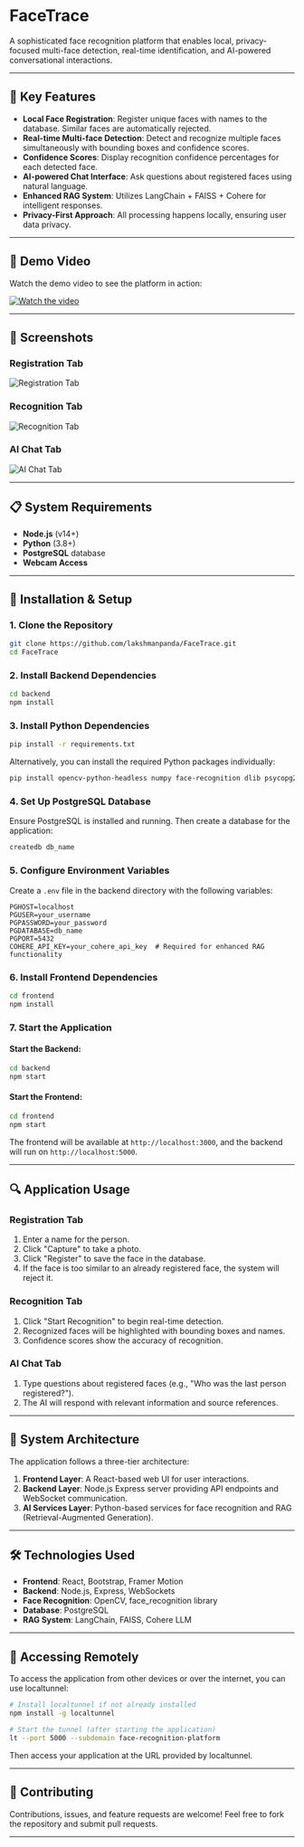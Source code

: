# FaceTrace

A sophisticated face recognition platform that enables local, privacy-focused multi-face detection, real-time identification, and AI-powered conversational interactions.

---

## 🌟 Key Features

- **Local Face Registration**: Register unique faces with names to the database. Similar faces are automatically rejected.
- **Real-time Multi-face Detection**: Detect and recognize multiple faces simultaneously with bounding boxes and confidence scores.
- **Confidence Scores**: Display recognition confidence percentages for each detected face.
- **AI-powered Chat Interface**: Ask questions about registered faces using natural language.
- **Enhanced RAG System**: Utilizes LangChain + FAISS + Cohere for intelligent responses.
- **Privacy-First Approach**: All processing happens locally, ensuring user data privacy.

---

## 🎥 Demo Video

Watch the demo video to see the platform in action:

[![Watch the video](attached_assets/video_thumbnail.png)](attached_assets/demo_video.mp4)

---

## 📸 Screenshots

### Registration Tab
![Registration Tab](attached_assets/Registerface_UI.png)

### Recognition Tab
![Recognition Tab](attached_assets/Recognizeface_UI.png)

### AI Chat Tab
![AI Chat Tab](attached-assets/ChatAI_UI.png)

---

## 📋 System Requirements

- **Node.js** (v14+)
- **Python** (3.8+)
- **PostgreSQL** database
- **Webcam Access**

---

## 🔧 Installation & Setup

### 1. Clone the Repository

```bash
git clone https://github.com/lakshmanpanda/FaceTrace.git
cd FaceTrace
```

### 2. Install Backend Dependencies

```bash
cd backend
npm install
```

### 3. Install Python Dependencies

```bash
pip install -r requirements.txt
```

Alternatively, you can install the required Python packages individually:

```bash
pip install opencv-python-headless numpy face-recognition dlib psycopg2-binary langchain langchain-community langchain-cohere faiss-cpu pillow cohere
```

### 4. Set Up PostgreSQL Database

Ensure PostgreSQL is installed and running. Then create a database for the application:

```bash
createdb db_name
```

### 5. Configure Environment Variables

Create a `.env` file in the backend directory with the following variables:

```properties
PGHOST=localhost
PGUSER=your_username
PGPASSWORD=your_password
PGDATABASE=db_name
PGPORT=5432
COHERE_API_KEY=your_cohere_api_key  # Required for enhanced RAG functionality
```

### 6. Install Frontend Dependencies

```bash
cd frontend
npm install
```

### 7. Start the Application

#### Start the Backend:
```bash
cd backend
npm start
```

#### Start the Frontend:
```bash
cd frontend
npm start
```

The frontend will be available at `http://localhost:3000`, and the backend will run on `http://localhost:5000`.

---

## 🔍 Application Usage

### Registration Tab
1. Enter a name for the person.
2. Click "Capture" to take a photo.
3. Click "Register" to save the face in the database.
4. If the face is too similar to an already registered face, the system will reject it.

### Recognition Tab
1. Click "Start Recognition" to begin real-time detection.
2. Recognized faces will be highlighted with bounding boxes and names.
3. Confidence scores show the accuracy of recognition.

### AI Chat Tab
1. Type questions about registered faces (e.g., "Who was the last person registered?").
2. The AI will respond with relevant information and source references.

---

## 🧩 System Architecture

The application follows a three-tier architecture:

1. **Frontend Layer**: A React-based web UI for user interactions.
2. **Backend Layer**: Node.js Express server providing API endpoints and WebSocket communication.
3. **AI Services Layer**: Python-based services for face recognition and RAG (Retrieval-Augmented Generation).

---

## 🛠️ Technologies Used

- **Frontend**: React, Bootstrap, Framer Motion
- **Backend**: Node.js, Express, WebSockets
- **Face Recognition**: OpenCV, face_recognition library
- **Database**: PostgreSQL
- **RAG System**: LangChain, FAISS, Cohere LLM

---

## 📱 Accessing Remotely

To access the application from other devices or over the internet, you can use localtunnel:

```bash
# Install localtunnel if not already installed
npm install -g localtunnel

# Start the tunnel (after starting the application)
lt --port 5000 --subdomain face-recognition-platform
```

Then access your application at the URL provided by localtunnel.

---

## 🤝 Contributing

Contributions, issues, and feature requests are welcome! Feel free to fork the repository and submit pull requests.

---
